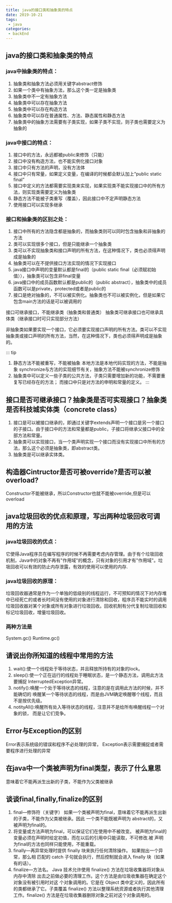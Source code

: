 ```yaml
---
title: java的接口类和抽象类的特点 
date: 2019-10-21
tags:
 - java
categories: 
 - backEnd
---
```


## java的接口类和抽象类的特点

### java中抽象类的特点：

1. 抽象类和抽象方法必须用关键字abstract修饰
2. 如果一个类中有抽象方法，那么这个类一定是抽象类
3. 抽象类中不一定有抽象方法
4. 抽象类中可以存在抽象方法
5. 抽象类中可以存在构造方法
6. 抽象类中可以存在普通属性、方法、静态属性和静态方法
7. 抽象类中的抽象方法需要有子类实现，如果子类不实现，则子类也需要定义为抽象的 

### java中接口的特点：
1. 接口中的方法，永远都被public来修饰（只能）
2. 接口中没有构造方法，也不能实例化接口对象
3. 接口中只有方法的声明，没有方法体
4. 接口中只有常量，如果定义变量，在编译的时候都会默认加上“public static final”
5. 接口中定义的方法都需要实现类来实现，如果实现类不能实现接口中的所有方法，则实现类需要定义为抽象类
6. 静态方法不能被子类重写（覆盖），因此接口中不定声明静态方法
7. 使用接口可以实现多继承

### 接口和抽象类的区别之处：
1. 接口中所有的方法隐含都是抽象的，而抽象类则可以同时包含抽象和非抽象的方法
2. 类可以实现很多个接口，但是只能继承一个抽象类
3. 类可以不实现抽象类和接口声明的所有方法，在这种情况下，类也必须得声明成是抽象的
4. 抽象类可以在不提供接口方法实现的情况下实现接口
5. java接口中声明的变量默认都是final的（public static final（必须赋初始值）），抽象类可以包含非final变量
6. java接口中的成员函数默认都是public的（public abstract），抽象类中的成员函数可以是private，protected或者是public的
7. 接口是绝对抽象的，不可以被实例化。抽象类也不可以被实例化，但是如果它包含main方法的话是可以被调用的

接口可继承接口，不能继承类（抽象类和普通类） 抽象类可继承接口也可继承具体类（继承接口时可只实现部分方法）

非抽象类如果要实现一个接口，它必须要实现接口声明的所有方法。类可以不实现抽象类或接口声明的所有方法，当然，在这种情况下，类也必须得声明成是抽象的。

::: tip
1. 静态方法不能被重写，不能被抽象
本地方法是本地代码实现的方法，不能是抽象
synchronize与方法的实现细节有关，抽象方法不能被synchronize修饰
2. 抽象类中可以定义一些子类的公共方法，子类只需要增加新的功能，不需要重复写已经存在的方法；
而接口中只是对方法的申明和常量的定义。
:::
 
## 接口是否可继承接口？抽象类是否可实现接口？抽象类是否科技城实体类（concrete class）
1. 接口是可以被接口继承的，即通过关键字extends声明一个接口是另一个接口的子接口。由于接口中的方法和常量都是public，子接口将继承父接口中的全部方法和常量。
2. 抽象类可以实现接口，当一个类声明实现一个接口而没有实现接口中所有的方法，那么这个必须是抽象类，即abstract类。
3. 抽象类是可以继承实体类。
 
 
## 构造器Cintructor是否可被override?是否可以被overload?
Constructor不能被继承，所以Constructor也就不能被override,但是可以overload
 
 
## java垃圾回收的优点和原理，写出两种垃圾回收可调用的方法

### java垃圾回收的优点：

它使得Java程序员在编写程序的时候不再需要考虑内存管理。由于有个垃圾回收机制，Java中的对象不再有"作用域"的概念，只有对象的引用才有"作用域"。垃圾回收可以有效的防止内存泄露，有效的使用可以使用的内存.

### java垃圾回收的原理： 
垃圾回收器通常是作为一个单独的低级别的线程运行，不可预知的情况下对内存堆中已经死亡的或者长时间没有使用的对象进行清除和回收，程序员不能实时的调用垃圾回收器对某个对象或所有对象进行垃圾回收。回收机制有分代复制垃圾回收和标记垃圾回收，增量垃圾回收。

### 两种方法是
System.gc()
Runtime.gc()
 
 
## 请说出你所知道的线程中常用的方法
1. wait():使一个线程处于等待状态，并且释放所持有的对象的lock。
2. sleep():使一个正在运行的线程处于睡眠状态，是一个静态方法，调用此方法要捕捉 InterruptedException异常。
3. notify():唤醒一个处于等待状态的线程，注意的是在调用此方法的时候，并不能确切的 唤醒某一个等待状态的线程，而是由JVM确定唤醒哪个线程，而且不是按优先级。
4. notityAll():唤醒所有处入等待状态的线程，注意并不是给所有唤醒线程一个对象的锁， 而是让它们竞争。
 
 
## Error与Exception的区别
Error表示系统级的错误和程序不必处理的异常， Exception表示需要捕捉或者需要程序进行处理的异常
 
 
## 在java中一个类被声明为final类型，表示了什么意思
意味着它不能再派生出新的子类，不能作为父类被继承
 
 
## 谈谈final,finally,finalize的区别
1. final—修饰符（关键字）
如果一个类被声明为final，意味着它不能再派生出新的子类，不能作为父类被继承。因此 一个类不能既被声明为 abstract的，又被声明为final的。
2. 将变量或方法声明为final，可以保证它们在使用中不被改变。
被声明为final的变量必须在声明时给定初值，而在以后的引用中只能读取，不可修改.被 声明为final的方法也同样只能使用，不能重载。
3. finally—再异常处理时提供 finally 块来执行任何清除操作。
如果抛出一个异常，那么相 匹配的 catch 子句就会执行，然后控制就会进入 finally 块（如果有的话）。
4. finalize—方法名。
Java 技术允许使用 finalize() 方法在垃圾收集器将对象从内存中清除 出去之前做必要的清理工作。这个方法是由垃圾收集器在确定这个对象没有被引用时对这 个对象调用的。它是在 Object 类中定义的，因此所有的类都继承了它。子类覆盖 finalize() 方法以整理系统资源或者执行其他清理工作。finalize() 方法是在垃圾收集器删除对象之前对这个对象调用的。 
